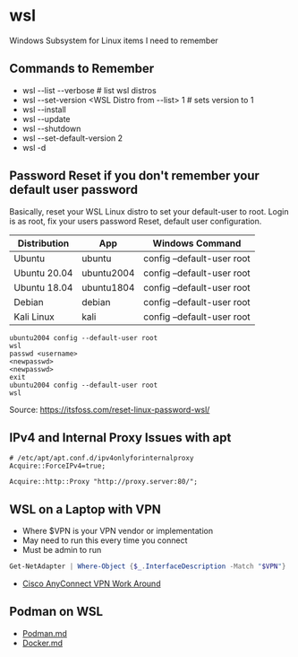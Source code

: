 # wsl
Windows Subsystem for Linux items I need to remember

## Commands to Remember
- wsl --list --verbose # list wsl distros
- wsl --set-version <WSL Distro from --list> 1 # sets version to 1
- wsl --install
- wsl --update
- wsl --shutdown
- wsl --set-default-version 2
- wsl -d <Distro>

## Password Reset if you don't remember your default user password

Basically, reset your WSL Linux distro to set your default-user to root.
Login is as root, fix your users password
Reset, default user configuration.

|Distribution| App|	Windows Command|
|------------|----|----------------|
|Ubuntu	| ubuntu | config –default-user root|
|Ubuntu 20.04|	ubuntu2004 | config –default-user root|
|Ubuntu 18.04|	ubuntu1804 | config –default-user root|
|Debian|	debian | config –default-user root|
|Kali Linux|	kali | config –default-user root|

```
ubuntu2004 config --default-user root
wsl
passwd <username>
<newpasswd>
<newpasswd>
exit
ubuntu2004 config --default-user root
wsl
```

Source:
https://itsfoss.com/reset-linux-password-wsl/

## IPv4 and Internal Proxy Issues with apt

```
# /etc/apt/apt.conf.d/ipv4onlyforinternalproxy
Acquire::ForceIPv4=true;
```

```
Acquire::http::Proxy "http://proxy.server:80/";
```

## WSL on a Laptop with VPN

- Where $VPN is your VPN vendor or implementation
- May need to run this every time you connect 
- Must be admin to run

```Powershell
Get-NetAdapter | Where-Object {$_.InterfaceDescription -Match "$VPN"} | Set-NetIPInterface -InterfaceMetric 6000
```

- [Cisco AnyConnect VPN Work Around](https://gist.github.com/machuu/7663aa653828d81efbc2aaad6e3b1431)

## Podman on WSL

- [Podman.md](https://github.com/heathdbrown/wsl/blob/main/Podman.md)
- [Docker.md](https://github.com/heathdbrown/wsl/blob/main/Docker.md)

